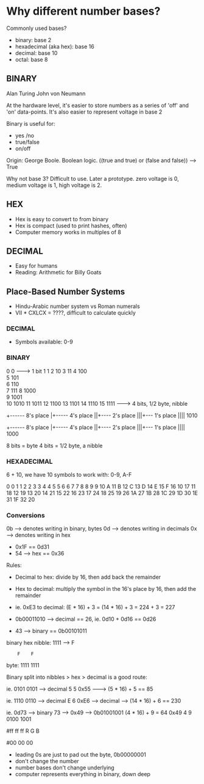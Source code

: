 # Why different number bases?
  
Commonly used bases?
- binary: base 2
- hexadecimal (aka hex): base 16 
- decimal: base 10
- octal: base 8
  
## BINARY
Alan Turing
John von Neumann

At the hardware level, it's easier to store numbers as a series of 'off' and 'on' data-points. It's also easier to represent voltage in base 2

Binary is useful for:
- yes /no
- true/false
- on/off

Origin: George Boole. Boolean logic. ((true and true) or (false and false)) --> True

Why not base 3? Difficult to use. Later a prototype. zero voltage is 0, medium voltage is 1, high voltage is 2.

## HEX
- Hex is easy to convert to from binary
- Hex is compact (used to print hashes, often)
- Computer memory works in multiples of 8

## DECIMAL
- Easy for humans
- Reading: Arithmetic for Billy Goats
  
## Place-Based Number Systems
- Hindu-Arabic number system vs Roman numerals
- VII * CXLCX = ????, difficult to calculate quickly

### DECIMAL
- Symbols available: 0-9

### BINARY  
0        0 ---> 1 bit
1        1
2       10 
3       11 
4      100  
5      101  
6      110  
7      111 
8     1000   
9     1001   
10    1010
11    1011
12    1100
13    1101
14    1110
15    1111 ---> 4 bits, 1/2 byte, nibble

+------ 8's place
|+----- 4's place
||+---- 2's place
|||+--- 1's place
||||
1010

+------ 8's place
|+----- 4's place
||+---- 2's place
|||+--- 1's place
||||
1000

8 bits = byte
4 bits = 1/2 byte, a nibble

### HEXADECIMAL
6 + 10, we have 10 symbols to work with: 0-9, A-F

0         0
1         1
2         2
3         3
4         4
5         5
6         6
7         7
8         8
9         9
10        A
11        B
12        C
13        D
14        E
15        F
16       10
17       11
18       12
19       13
20       14
21       15
22       16
23       17
24       18
25       19
26       1A
27       1B
28       1C
29       1D
30       1E
31       1F
32       20

### Conversions
0b --> denotes writing in binary, bytes
0d --> denotes writing in decimals
0x --> denotes writing in hex

- 0x1F == 0d31 
- 54 --> hex == 0x36

Rules:
- Decimal to hex: divide by 16, then add back the remainder
- Hex to decimal: multiply the symbol in the 16's place by 16, then add the remainder
  
- ie. 0xE3 to decimal: (E * 16) + 3 = (14 * 16) + 3 = 224 + 3 = 227
- 0b00011010 --> decimal == 26, ie. 0d10 + 0d16 == 0d26
- 43 --> binary == 0b00101011

binary   hex
nibble: 1111 --> F

        F    F
byte: 1111 1111

Binary split into nibbles > hex > decimal is a good route:

ie. 
0101 0101 --> decimal
5    5
0x55 ---> (5 * 16) + 5 == 85

ie.
1110 0110 --> decimal
E    6
0xE6 --> decimal --> (14 * 16) + 6 == 230

ie.
0d73 --> binary
73 --> 0x49 --> 0b01001001
(4 * 16) + 9 = 64
0x49
  4    9
0100  1001

#ff ff ff
 R  G   B
 
#00 00 00

- leading 0s are just to pad out the byte, 0b00000001
- don't change the number
- number bases don't change underlying
- computer represents everything in binary, down deep